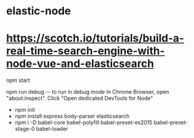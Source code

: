 # elastic-node
# https://scotch.io/tutorials/build-a-real-time-search-engine-with-node-vue-and-elasticsearch

npm start

npm run debug  -- to run in debug mode
                  In Chrome Browser,
                  open "about:inspect".
                  Click "Open dedicated DevTools for Node"

* npm init
* npm install express body-parser elasticsearch
* npm i -D babel-core babel-polyfill babel-preset-es2015 babel-preset-stage-0 babel-loader

